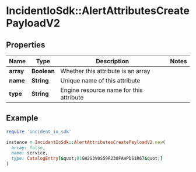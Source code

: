 # IncidentIoSdk::AlertAttributesCreatePayloadV2

## Properties

| Name | Type | Description | Notes |
| ---- | ---- | ----------- | ----- |
| **array** | **Boolean** | Whether this attribute is an array |  |
| **name** | **String** | Unique name of this attribute |  |
| **type** | **String** | Engine resource name for this attribute |  |

## Example

```ruby
require 'incident_io_sdk'

instance = IncidentIoSdk::AlertAttributesCreatePayloadV2.new(
  array: false,
  name: service,
  type: CatalogEntry[&quot;01GW2G3V0S59R238FAHPDS1R67&quot;]
)
```

